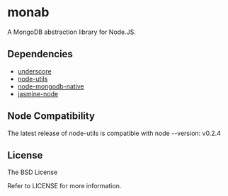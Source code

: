 # monab

A MongoDB abstraction library for Node.JS.

## Dependencies

* [underscore](http://github.com/documentcloud/underscore)
* [node-utils](http://bitbucket.org/shivercube/node-utils)
* [node-mongodb-native](http://github.com/christkv/node-mongodb-native)
* [jasmine-node](http://github.com/mhevery/jasmine-node)

## Node Compatibility

The latest release of node-utils is compatible with node --version:
    v0.2.4

## License

The BSD License

Refer to LICENSE for more information.